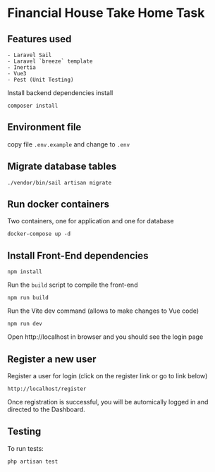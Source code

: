# Financial House Take Home Task

## Features used
    - Laravel Sail
    - Laravel `breeze` template
    - Inertia
    - Vue3
    - Pest (Unit Testing)

Install backend dependencies install

```
composer install
```

## Environment file

copy file `.env.example` and change to `.env`

## Migrate database tables

```
./vendor/bin/sail artisan migrate
```

## Run docker containers

Two containers, one for application and one for database

```
docker-compose up -d
```

## Install Front-End dependencies

```
npm install
```

Run the `build` script to compile the front-end

```
npm run build
```

Run the Vite dev command (allows to make changes to Vue code)

```
npm run dev
```

Open http://localhost in browser and you should see the login page

## Register a new user

Register a user for login (click on the register link or go to link below)

```
http://localhost/register
```

Once registration is successful, you will be automically logged in and directed to the Dashboard.

## Testing

To run tests:

```
php artisan test
```